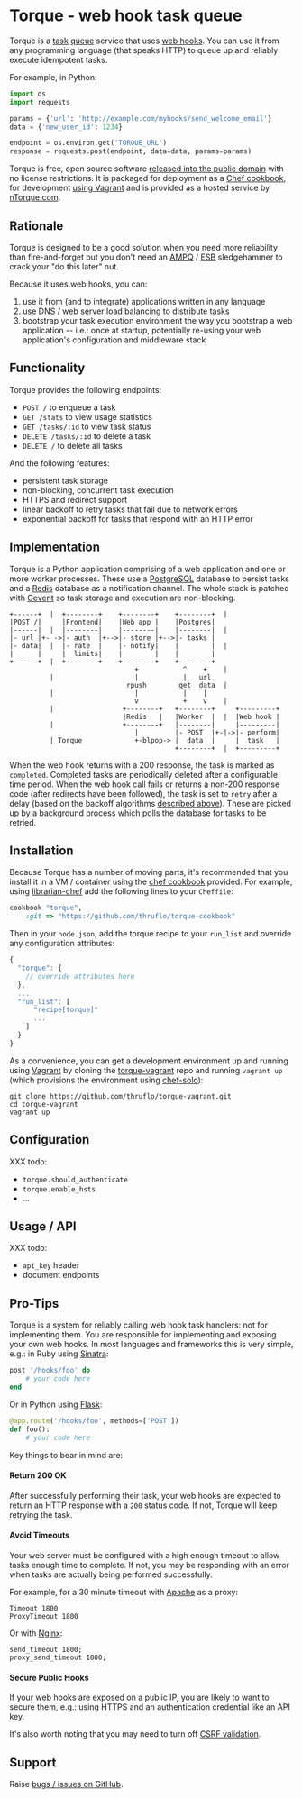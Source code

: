 
# Torque - web hook task queue

Torque is a [task](http://www.celeryproject.org)
[queue](https://github.com/resque/resque) service that uses [web hooks][].
You can use it from any programming language (that speaks HTTP) to queue
up and reliably execute idempotent tasks.

For example, in Python:

```python
import os
import requests

params = {'url': 'http://example.com/myhooks/send_welcome_email'}
data = {'new_user_id': 1234}

endpoint = os.environ.get('TORQUE_URL')
response = requests.post(endpoint, data=data, params=params)
```

Torque is free, open source software [released into the public domain][] with
no license restrictions. It is packaged for deployment as a [Chef cookbook][],
for development [using Vagrant][] and is provided as a hosted service by
[nTorque.com][].

[web hooks]: http://timothyfitz.com/2009/02/09/what-webhooks-are-and-why-you-should-care/
[released into the public domain]: http://unlicense.org/UNLICENSE
[Chef cookbook]: https://github.com/thruflo/torque-cookbook 
[using Vagrant]: https://github.com/thruflo/torque-vagrant
[nTorque.com]: http://www.ntorque.com

## Rationale

Torque is designed to be a good solution when you need more reliability than
fire-and-forget but you don't need an [AMPQ][] / [ESB][] sledgehammer to crack
your "do this later" nut.

Because it uses web hooks, you can:

1. use it from (and to integrate) applications written in any language
1. use DNS / web server load balancing to distribute tasks
1. bootstrap your task execution environment the way you bootstrap a web
   application -- i.e.: once at startup, potentially re-using your web
   application's configuration and middleware stack

[AMPQ]: http://www.rabbitmq.com
[ESB]: http://en.wikipedia.org/wiki/Enterprise_service_bus

## Functionality

Torque provides the following endpoints:

* `POST /` to enqueue a task
* `GET /stats` to view usage statistics
* `GET /tasks/:id` to view task status
* `DELETE /tasks/:id` to delete a task
* `DELETE /` to delete all tasks

And the following features:

* persistent task storage
* non-blocking, concurrent task execution
* HTTPS and redirect support
* linear backoff to retry tasks that fail due to network errors
* exponential backoff for tasks that respond with an HTTP error

## Implementation

Torque is a Python application comprising of a web application and one or more
worker processes. These use a [PostgreSQL][] database to persist tasks and a
[Redis][] database as a notification channel. The whole stack is patched with
[Gevent][] so task storage and execution are non-blocking.

<pre><code>+------+  |  +--------+    +--------+    +--------+  |
|POST /|     |Frontend|    |Web app |    |Postgres|
|------|  |  |--------|    |--------|    |--------|  |
|- url |+- ->|- auth  |+-->|- store |+-->|- tasks |
|- data|  |  |- rate  |    |- notify|    |        |  |
|      |     |  limits|    |        |    |        |
+------+  |  +--------+    +--------+    +--------+
                               +           ^    +    |
          |                    |           |   url
                             rpush        get  data  |
          |                    |           |    |
                               v           +    v    |
          |                 +--------+   +--------+     +---------+
                            |Redis   |   |Worker  |  |  |Web hook |
          |                 +--------+   |--------|     |---------|
                               |         |- POST  |+-|->|- perform|
          | Torque             +-blpop-> |  data  |     |  task   |
                                         +--------+  |  +---------+
</code></pre>

When the web hook returns with a 200 response, the task is marked as `completed`.
Completed tasks are periodically deleted after a configurable time period. When
the web hook call fails or returns a non-200 response code (after redirects have
been followed), the task is set to `retry` after a delay (based on the backoff
algorithms [described above](#functionality)). These are picked up by a
background process which polls the database for tasks to be retried.

[PostgreSQL]: http://www.postgresql.org
[Redis]: http://redis.io
[Gevent]: http://www.gevent.org

## Installation

Because Torque has a number of moving parts, it's recommended that you install
it in a VM / container using the [chef cookbook][] provided. For example, using
[librarian-chef][] add the following lines to your `Cheffile`:

```ruby
cookbook "torque",
    :git => "https://github.com/thruflo/torque-cookbook"
```

Then in your `node.json`, add the torque recipe to your `run_list` and override
any configuration attributes:

```javascript
{
  "torque": {
    // override attributes here
  },
  ...
  "run_list": [
      "recipe[torque]"
      ...
    ]
  }
}
```

As a convenience, you can get a development environment up and running using
[Vagrant][] by cloning the [torque-vagrant][] repo and running `vagrant up`
(which provisions the environment using [chef-solo][]):

```shell
git clone https://github.com/thruflo/torque-vagrant.git
cd torque-vagrant
vagrant up
```

[librarian-chef]: https://github.com/applicationsonline/librarian-chef
[chef cookbook]: https://github.com/thruflo/torque-cookbook 
[Vagrant]: http://www.vagrantup.com
[torque-vagrant]: https://github.com/thruflo/torque-vagrant
[Chef-solo]: http://docs.opscode.com/chef_solo.html

## Configuration

XXX todo:

* `torque.should_authenticate`
* `torque.enable_hsts`
* ...

## Usage / API

XXX todo:

* `api_key` header
* document endpoints

## Pro-Tips

Torque is a system for reliably calling web hook task handlers: not for
implementing them. You are responsible for implementing and exposing your own
web hooks. In most languages and frameworks this is very simple, e.g.: in Ruby
using [Sinatra][]:

```ruby
post '/hooks/foo' do
    # your code here
end
```

Or in Python using [Flask][]:

```python
@app.route('/hooks/foo', methods=['POST'])
def foo():
    # your code here
```

Key things to bear in mind are:

[Sinatra]: http://www.sinatrarb.com
[Flask]: http://flask.pocoo.org

#### Return 200 OK

After successfully performing their task, your web hooks are expected to return
an HTTP response with a `200` status code. If not, Torque will keep retrying
the task.

#### Avoid Timeouts

Your web server must be configured with a high enough timeout to allow tasks
enough time to complete. If not, you may be responding with an error when tasks
are actually being performed successfully.

For example, for a 30 minute timeout with [Apache][] as a proxy:

    Timeout 1800
    ProxyTimeout 1800

Or with [Nginx][]:

    send_timeout 1800;
    proxy_send_timeout 1800;

[Apache]: http://httpd.apache.org
[Nginx]: http://nginx.org

#### Secure Public Hooks

If your web hooks are exposed on a public IP, you are likely to want to secure
them, e.g.: using HTTPS and an authentication credential like an API key.

It's also worth noting that you may need to turn off [CSRF validation][].

[CSRF validation]: http://en.wikipedia.org/wiki/Cross-site_request_forgery#Prevention

## Support

Raise [bugs / issues on GitHub](https://github.com/thruflo/torque/issues).
